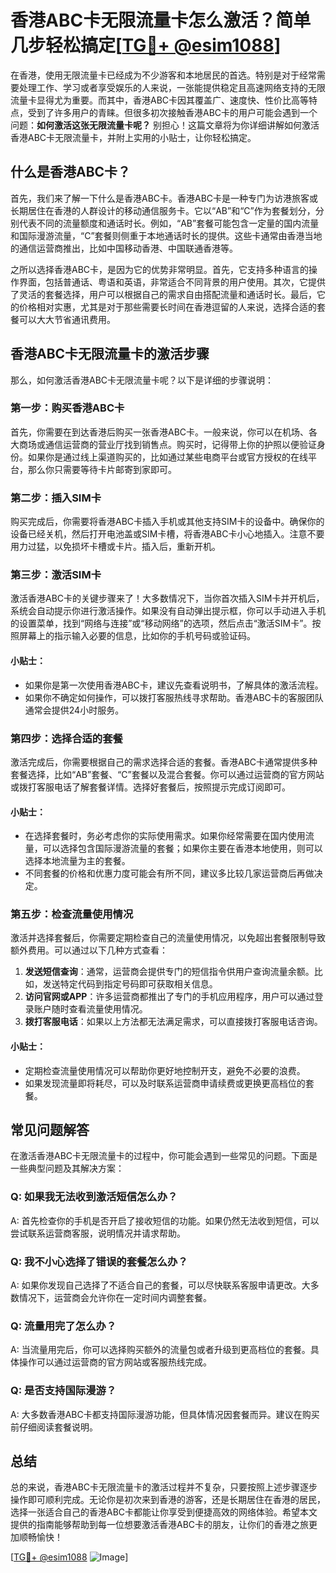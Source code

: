# 香港ABC卡无限流量卡怎么激活？简单几步轻松搞定[[TG💪+ @esim1088](https://t.me/s/esim1088)]

在香港，使用无限流量卡已经成为不少游客和本地居民的首选。特别是对于经常需要处理工作、学习或者享受娱乐的人来说，一张能提供稳定且高速网络支持的无限流量卡显得尤为重要。而其中，香港ABC卡因其覆盖广、速度快、性价比高等特点，受到了许多用户的青睐。但很多初次接触香港ABC卡的用户可能会遇到一个问题：**如何激活这张无限流量卡呢？** 别担心！这篇文章将为你详细讲解如何激活香港ABC卡无限流量卡，并附上实用的小贴士，让你轻松搞定。

## 什么是香港ABC卡？

首先，我们来了解一下什么是香港ABC卡。香港ABC卡是一种专门为访港旅客或长期居住在香港的人群设计的移动通信服务卡。它以“AB”和“C”作为套餐划分，分别代表不同的流量额度和通话时长。例如，“AB”套餐可能包含一定量的国内流量和国际漫游流量，“C”套餐则侧重于本地通话时长的提供。这些卡通常由香港当地的通信运营商推出，比如中国移动香港、中国联通香港等。

之所以选择香港ABC卡，是因为它的优势非常明显。首先，它支持多种语言的操作界面，包括普通话、粤语和英语，非常适合不同背景的用户使用。其次，它提供了灵活的套餐选择，用户可以根据自己的需求自由搭配流量和通话时长。最后，它的价格相对实惠，尤其是对于那些需要长时间在香港逗留的人来说，选择合适的套餐可以大大节省通讯费用。

## 香港ABC卡无限流量卡的激活步骤

那么，如何激活香港ABC卡无限流量卡呢？以下是详细的步骤说明：

### 第一步：购买香港ABC卡

首先，你需要在到达香港后购买一张香港ABC卡。一般来说，你可以在机场、各大商场或通信运营商的营业厅找到销售点。购买时，记得带上你的护照以便验证身份。如果你是通过线上渠道购买的，比如通过某些电商平台或官方授权的在线平台，那么你只需要等待卡片邮寄到家即可。

### 第二步：插入SIM卡

购买完成后，你需要将香港ABC卡插入手机或其他支持SIM卡的设备中。确保你的设备已经关机，然后打开电池盖或SIM卡槽，将香港ABC卡小心地插入。注意不要用力过猛，以免损坏卡槽或卡片。插入后，重新开机。

### 第三步：激活SIM卡

激活香港ABC卡的关键步骤来了！大多数情况下，当你首次插入SIM卡并开机后，系统会自动提示你进行激活操作。如果没有自动弹出提示框，你可以手动进入手机的设置菜单，找到“网络与连接”或“移动网络”的选项，然后点击“激活SIM卡”。按照屏幕上的指示输入必要的信息，比如你的手机号码或验证码。

#### 小贴士：
- 如果你是第一次使用香港ABC卡，建议先查看说明书，了解具体的激活流程。
- 如果你不确定如何操作，可以拨打客服热线寻求帮助。香港ABC卡的客服团队通常会提供24小时服务。

### 第四步：选择合适的套餐

激活完成后，你需要根据自己的需求选择合适的套餐。香港ABC卡通常提供多种套餐选择，比如“AB”套餐、“C”套餐以及混合套餐。你可以通过运营商的官方网站或拨打客服电话了解套餐详情。选择好套餐后，按照提示完成订阅即可。

#### 小贴士：
- 在选择套餐时，务必考虑你的实际使用需求。如果你经常需要在国内使用流量，可以选择包含国际漫游流量的套餐；如果你主要在香港本地使用，则可以选择本地流量为主的套餐。
- 不同套餐的价格和优惠力度可能会有所不同，建议多比较几家运营商后再做决定。

### 第五步：检查流量使用情况

激活并选择套餐后，你需要定期检查自己的流量使用情况，以免超出套餐限制导致额外费用。可以通过以下几种方式查看：

1. **发送短信查询**：通常，运营商会提供专门的短信指令供用户查询流量余额。比如，发送特定代码到指定号码即可获取相关信息。
2. **访问官网或APP**：许多运营商都推出了专门的手机应用程序，用户可以通过登录账户随时查看流量使用情况。
3. **拨打客服电话**：如果以上方法都无法满足需求，可以直接拨打客服电话咨询。

#### 小贴士：
- 定期检查流量使用情况可以帮助你更好地控制开支，避免不必要的浪费。
- 如果发现流量即将耗尽，可以及时联系运营商申请续费或更换更高档位的套餐。

## 常见问题解答

在激活香港ABC卡无限流量卡的过程中，你可能会遇到一些常见的问题。下面是一些典型问题及其解决方案：

### Q: 如果我无法收到激活短信怎么办？
A: 首先检查你的手机是否开启了接收短信的功能。如果仍然无法收到短信，可以尝试联系运营商客服，说明情况并请求帮助。

### Q: 我不小心选择了错误的套餐怎么办？
A: 如果你发现自己选择了不适合自己的套餐，可以尽快联系客服申请更改。大多数情况下，运营商会允许你在一定时间内调整套餐。

### Q: 流量用完了怎么办？
A: 当流量用完后，你可以选择购买额外的流量包或者升级到更高档位的套餐。具体操作可以通过运营商的官方网站或客服热线完成。

### Q: 是否支持国际漫游？
A: 大多数香港ABC卡都支持国际漫游功能，但具体情况因套餐而异。建议在购买前仔细阅读套餐说明。

## 总结

总的来说，香港ABC卡无限流量卡的激活过程并不复杂，只要按照上述步骤逐步操作即可顺利完成。无论你是初次来到香港的游客，还是长期居住在香港的居民，选择一张适合自己的香港ABC卡都能让你享受到便捷高效的网络体验。希望本文提供的指南能够帮助到每一位想要激活香港ABC卡的朋友，让你们的香港之旅更加顺畅愉快！

[[TG💪+ @esim1088](https://t.me/s/esim1088) ![Image](https://i.postimg.cc/4NQfJmqS/Snipaste-2025-05-13-00-14-12.png)]